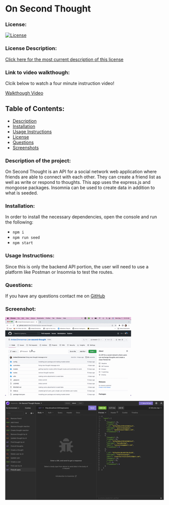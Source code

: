 # On Second Thought

### License:

[![License](https://img.shields.io/badge/License-MIT-green.svg)](https://opensource.org/licenses/MIT)

### License Description:

[Click here for the most current description of this license](https://opensource.org/licenses/MIT)

### Link to video walkthough:

Clcik below to watch a four minute instruction video!

[Walkthough Video](https://drive.google.com/file/d/133NcYuzGOFutr-_NW9NsUBHH87dIUvtK/view?usp=sharing)

## Table of Contents:

- [Description](#description)
- [Installation](#installation)
- [Usage Instructions](#usage-instructions)
- [License](#license)
- [Questions](#questions)
- [Screenshots](#screenshot)

### Description of the project:

On Second Thought is an API for a social network web application where friends are able to connect with each other. They can create a friend list as well as write or respond to thoughts. This app uses the express.js and mongoose packages. Insomnia can be used to create data in addition to what is seeded.

### Installation:

In order to install the necessary dependencies, open the console and run the following:

- `npm i`
- `npm run seed`
- `npm start`

### Usage Instructions:

Since this is only the backend API portion, the user will need to use a platform like Postman or Insomnia to test the routes.

### Questions:

If you have any questions contact me on [GitHub](https://github.com/AmberZimmerman)

### Screenshot:

![Moving gif of general usage](./assets/on-second-thought-gif.gif)

![Screenshot of routes to test in Insomnia](./assets/on-second-thought-route-screenshot.png)
